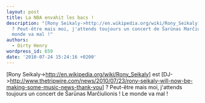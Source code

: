 ```yaml
---
layout: post
title: La NBA envahit les bacs !
description: "[Rony Seikaly->http://en.wikipedia.org/wiki/Rony_Seikaly] est [DJ->http://www.thetripwire.com/news/2010/07/23/rony-seikaly-will-now-be-making-some-music-news-thank-you]
  ? Peut-être mais moi, j'attends toujours un concert de Šarūnas Marčiulionis ! Le
  monde va mal !"
authors:
  - Dirty Henry
wordpress_id: 659
date: '2010-07-24 15:24:16 +0200'
---
```

[Rony Seikaly->http://en.wikipedia.org/wiki/Rony_Seikaly] est [DJ->http://www.thetripwire.com/news/2010/07/23/rony-seikaly-will-now-be-making-some-music-news-thank-you] ? Peut-être mais moi, j'attends toujours un concert de Šarūnas Marčiulionis ! Le monde va mal !
